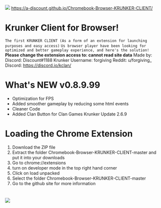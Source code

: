 [![](https://forgivings.github.io/Chromebook-Browser-KRUNKER-CLIENT/sub.png)](http://www.youtube.com/forgivingkr?sub_confirmation=1 "Krunker Client Extension for Browser")
https://a-discount.github.io/Chromebook-Browser-KRUNKER-CLIENT/
# Krunker Client for Browser!
`The first KRUNKER CLIENT (As a form of an extension for launching purposes and easy access)`
``Us browser player have been looking for optimized and better gameplay experience, and here's the solution!
``**Please change the extension access to: cannot read site data**
Made by:
Discord: Discount#1188
Krunker Username: forgiving
Reddit: u/forgiving_
Discord: https://discord.io/kclan/
# What's NEW v0.8.9.99
- Optimization for FPS
- Added smoother gameplay by reducing some html events
- Cleaner Code
- Added Clan Button for Clan Games Krunker Update 2.6.9
# Loading the Chrome Extension
1. Download the ZIP file
2. Extract the folder Chromebook-Browser-KRUNKER-CLIENT-master and put it into your downloads
3. Go to chrome://extensions
4. turn on developer mode in the top right hand corner
5. Click on load unpacked
6. Select the folder Chromebook-Browser-KRUNKER-CLIENT-master
7. Go to the github site for more information
#
[![](http://img.youtube.com/vi/28naY7RTdYY/0.jpg)](http://www.youtube.com/watch?v=28naY7RTdYY "Krunker Client Extension for Browser")


